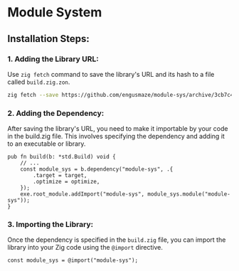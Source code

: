 # Module System

## Installation Steps:

### 1. Adding the Library URL:

Use `zig fetch` command to save the library's URL and its hash to a file called `build.zig.zon`.

```sh
zig fetch --save https://github.com/engusmaze/module-sys/archive/3cb7c4aa62db5e6b58dc39c591adc03e07746a34.tar.gz
```

### 2. Adding the Dependency:

After saving the library's URL, you need to make it importable by your code in the build.zig file. This involves specifying the dependency and adding it to an executable or library.

```zig
pub fn build(b: *std.Build) void {
    // ...
    const module_sys = b.dependency("module-sys", .{
        .target = target,
        .optimize = optimize,
    });
    exe.root_module.addImport("module-sys", module_sys.module("module-sys"));
}
```

### 3. Importing the Library:

Once the dependency is specified in the `build.zig` file, you can import the library into your Zig code using the `@import` directive.

```zig
const module_sys = @import("module-sys");
```
